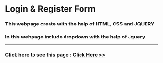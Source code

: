 # Login & Register Form
### This webpage create with the help of HTML, CSS and JQUERY
### In this webpage include dropdown with the help of Jquery.
<hr>

### Click here to see this page : [Click Here >>]( https://subratgoogle.github.io/login-Register-form/.)
